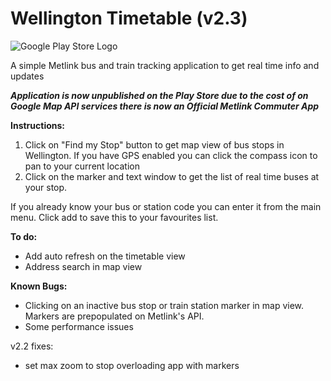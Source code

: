 
# Wellington Timetable (v2.3)
![Google Play Store Logo](https://i.imgur.com/UidliTe.png)

A simple Metlink bus and train tracking application to get real time info and updates

***Application is now unpublished on the Play Store due to the cost of on Google Map API services there is now an Official Metlink Commuter App***


**Instructions:**

 1. Click on "Find my Stop" button to get map view of bus stops in
    Wellington. If you have GPS enabled you can click the compass icon
    to pan to your current location 
 2. Click on the marker and text window to get the list of real time buses at your stop.

If you already know your bus or station code you can enter it from the main menu. Click add to save this to your favourites list.

**To do:**
 - Add auto refresh on the timetable view 
 - Address search in map view

**Known Bugs:**
 - Clicking on an inactive bus stop or train station marker in map view. Markers are prepopulated on Metlink's API.
 - Some performance issues

v2.2 fixes:
 - set max zoom to stop overloading app with markers

